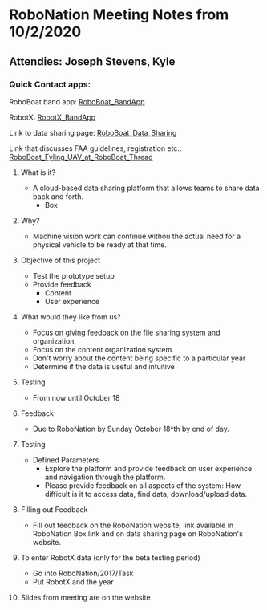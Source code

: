 # RoboNation Meeting Notes from 10/2/2020
## Attendies: Joseph Stevens, Kyle
### Quick Contact apps:

RoboBoat band app:
[RoboBoat_BandApp](https://band.us/n/afa632Taq0P9Z)

RobotX:
[RobotX_BandApp](https://band.us/n/a8ad325bo9e9x)

Link to data sharing page:
[RoboBoat_Data_Sharing](http://roboboat.org/data-sharing/)

Link that discusses FAA guidelines, registration etc.:
[RoboBoat_Fyling_UAV_at_RoboBoat_Thread](https://robonationforum.vbulletin.net/forum/roboboat/-2019-roboboat/1880-flying-uav-at-roboboat-2019)

1. What is it?
    * A cloud-based data sharing platform that allows teams to share data back and forth.
        * Box

2. Why?
    * Machine vision work can continue withou the actual need for a physical vehicle to be ready at that time.

3. Objective of this project
    * Test the prototype setup
    * Provide feedback
        * Content
        * User experience

4. What would they like from us?
    * Focus on giving feedback on the file sharing system and organization.
    * Focus on the content organization system.
    * Don't worry about the content being specific to a particular year
    * Determine if the data is useful and intuitive

5. Testing
    * From now until October 18

6. Feedback
    * Due to RoboNation by Sunday October 18^th by end of day.

7. Testing
    * Defined Parameters
        * Explore the platform and provide feedback on user experience and navigation through the platform.
        * Please provide feedback on all aspects of the system: How difficult is it to access data, find data, download/upload data.

8. Filling out Feedback
    * Fill out feedback on the RoboNation website, link available in RoboNation Box link and on data sharing page on RoboNation's website.

9. To enter RobotX data (only for the beta testing period)
    * Go into RoboNation/2017/Task
    * Put RobotX and the year

10. Slides from meeting are on the website